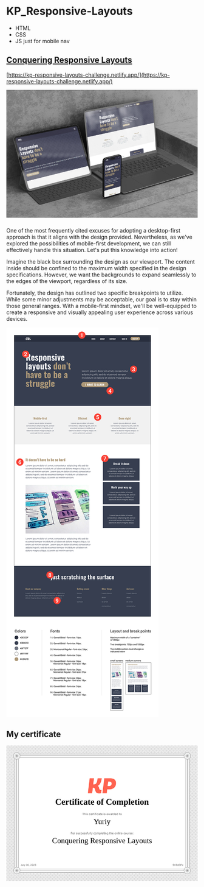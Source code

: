 # KP_Responsive-Layouts
* HTML
* CSS
* JS just for mobile nav
## [Conquering Responsive Layouts](https://kp-responsive-layouts-challenge.netlify.app/)

[https://kp-responsive-layouts-challenge.netlify.app/](https://kp-responsive-layouts-challenge.netlify.app/)


![Conquering Responsive Layouts](/img/mockup.jpg)
###
One of the most frequently cited excuses for adopting a desktop-first approach is that it aligns with the design provided. Nevertheless, as we've explored the possibilities of mobile-first development, we can still effectively handle this situation. Let's put this knowledge into action!

Imagine the black box surrounding the design as our viewport. The content inside should be confined to the maximum width specified in the design specifications. However, we want the backgrounds to expand seamlessly to the edges of the viewport, regardless of its size.

Fortunately, the design has outlined two specific breakpoints to utilize. While some minor adjustments may be acceptable, our goal is to stay within those general ranges. With a mobile-first mindset, we'll be well-equipped to create a responsive and visually appealing user experience across various devices.

![challenge-specs](img/challenge-specs.jpg)

## My certificate

![certificate](img/Conquering_Responsive_Layouts-certificate.jpg)
